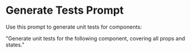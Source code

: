 # Generate Tests Prompt

Use this prompt to generate unit tests for components:

"Generate unit tests for the following component, covering all props and states."
